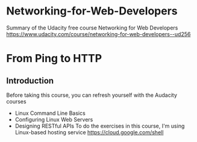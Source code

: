 # Networking-for-Web-Developers
Summary of the Udacity free course Networking for Web Developers<br/>
https://www.udacity.com/course/networking-for-web-developers--ud256

# From Ping to HTTP
## Introduction
Before taking this course, you can refresh yourself with the Audacity courses
- Linux Command Line Basics
- Configuring Linux Web Servers
- Designing RESTful APIs
To do the exercises in this course, I'm using Linux-based hosting service https://cloud.google.com/shell

